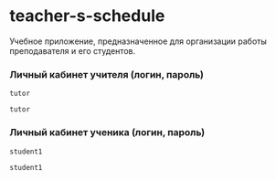 # teacher-s-schedule
Учебное приложение, предназначенное для организации работы преподавателя и его студентов.

### Личный кабинет учителя (логин, пароль)
```
tutor
```
```
tutor
```


### Личный кабинет ученика (логин, пароль)
```
student1
```
```
student1
```
